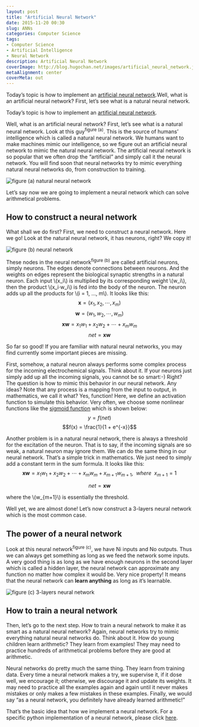 ```yaml
---
layout: post
title: "Artificial Neural Network"
date: 2015-11-20 00:30
slug: ANNs
categories: Computer Science
tags: 
- Computer Science
- Artificial Intelligence
- Neural Network
description: Artificial Neural Network
coverImage: http://blog.hugochan.net/images/artificial_neural_network.jpg
metaAlignment: center
coverMeta: out
---
```


Today’s topic is how to implement an [artificial neural network](https://en.wikipedia.org/wiki/Artificial_neural_network).Well, what is an artificial neural network? First, let’s see what is a natural neural network.
<!-- more --> <!-- excerpt -->

Today’s topic is how to implement an [artificial neural network](https://en.wikipedia.org/wiki/Artificial_neural_network).

Well, what is an artificial neural network? First, let’s see what is a natural neural network. Look at this guy<sup>figure (a)</sup>. This is the source of humans’ intelligence which is called a natural neural network. We humans want to make machines mimic our intelligence, so we figure out an artificial neural network to mimic the natural neural network. The artificial neural network is so popular that we often drop the “artificial” and simply call it the neural network. You will find soon that neural networks try to mimic everything natural neural networks do, from construction to training.

![figure (a) natural neural network](http://blog.hugochan.net/images/natural_neural_network.gif)

Let’s say now we are going to implement a neural network which can solve arithmetical problems. 

## How to construct a neural network
What shall we do first? First, we need to construct a neural network. Here we go! Look at the natural neural network, it has neurons, right? We copy it! 

![figure (b) neural network](http://blog.hugochan.net/images/neural_network.png)

These nodes in the neural network<sup>figure (b)</sup> are called artificial neurons, simply neurons. The edges denote connections between neurons. And the weights on edges represent the biological synaptic strengths in a natural neuron. Each input \\(x_i\\) is multiplied by its corresponding weight \\(w_i\\), then the product \\(x_i⋅w_i\\) is fed into the body of the neuron. The neuron adds up all the products for \\(i = 1, …, m\\). It looks like this:
$$\mathbf{x} = (x_1, x_2, \cdots, x_m)$$
$$\mathbf{w} = (w_1, w_2, \cdots, w_m)$$
$$\mathbf{x}\mathbf{w} = x_1w_1 + x_2w_2 + \cdots + x_mw_m$$
$$net = \mathbf{x}\mathbf{w}$$

So far so good! If you are familiar with natural neural networks, you may find currently some important pieces are missing.

First, somehow, a natural neuron always performs some complex process for the incoming electrochemical signals. Think about it. If your neurons just simply add up all the incoming signals, you cannot be so smart:-) Right? The question is how to mimic this behavior in our neural network. Any ideas? Note that any process is a mapping from the input to output, in mathematics, we call it what? Yes, function! Here, we define an activation function to simulate this behavior. Very often, we choose some nonlinear functions like the [sigmoid function](https://en.wikipedia.org/wiki/Sigmoid_function) which is shown below:
$$y = f(net)$$
$$f(x) = \frac{1}{1 + e^{-x}}$$

Another problem is in a natural neural network, there is always a threshold for the excitation of the neuron. That is to say, if the incoming signals are so weak, a natural neuron may ignore them. We can do the same thing in our neural network. That’s a simple trick in mathematics. We just need to simply add a constant term in the sum formula. It looks like this:
$$\mathbf{x}\mathbf{w} = x_1w_1 + x_2w_2 + \cdots + x_mw_m + x_{m+1}w_{m+1}, ~~ where ~~ x_{m+1}=1$$


$$net = \mathbf{x}\mathbf{w}$$

where the \\(w_{m+1}\\) is essentially the threshold.

Well yet, we are almost done! Let’s now construct a 3-layers neural network which is the most common case.

## The power of a neural network
Look at this neural network<sup>figure (c)</sup>, we have Ni inputs and No outputs. Thus we can always get something as long as we feed the network some inputs. A very good thing is as long as we have enough neurons in the second layer which is called a hidden layer, the neural network can approximate any function no matter how complex it would be. Very nice property! It means that the neural network can **learn anything** as long as it’s learnable.

![figure (c) 3-layers neural network](http://blog.hugochan.net/images/3_layers_neural_network.gif)

## How to train a neural network
Then, let’s go to the next step. How to train a neural network to make it as smart as a natural neural network? Again, neural networks try to mimic everything natural neural networks do. Think about it. How do young children learn arithmetic? They learn from examples! They may need to practice hundreds of arithmetical problems before they are good at arithmetic. 

Neural networks do pretty much the same thing. They learn from training data. Every time a neural network makes a try, we supervise it, if it dose well, we encourage it; otherwise, we discourage it and update its weights. It may need to practice all the examples again and again until it never makes mistakes or only makes a few mistakes in these examples. Finally, we would say “as a neural network, you definitely have already learned arithmetic!”

That’s the basic idea that how we implement a neural network. For a specific python implementation of a neural network, please click [here](https://github.com/hugochan/ML-DM-Study-Notes/blob/master/neural%20networks/nn.py).

<script type="text/javascript" src="http://cdn.mathjax.org/mathjax/latest/MathJax.js?config=default"></script>
